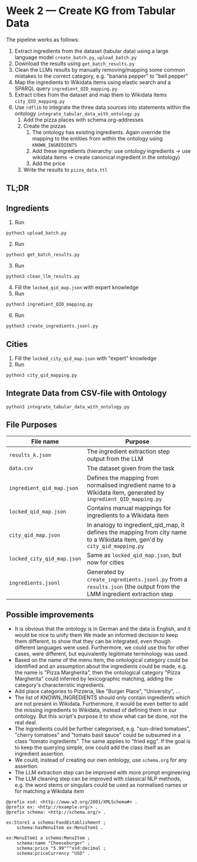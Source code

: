 # Week 2 — Create KG from Tabular Data

The pipeline works as follows:

1. Extract ingredients from the dataset (tabular data) using a large language model `create_batch.py`, `upload_batch.py`
2. Download the results using `get_batch_results.py`
3. Clean the LLMs results by manually removing/mapping some common mistakes to the correct category, e.g. "banana
   pepper" to "bell pepper"
4. Map the ingredients to Wikidata items using elastic search and a SPARQL query `ingredient_QID_mapping.py`
5. Extract cities from the dataset and map them to Wikidata items `city_QID_mapping.py`
6. Use `rdflib` to integrate the three data sources into statements within the ontology
   `integrate_tabular_data_with_ontology.py`
    1. Add the pizza places with schema.org-addresses
    2. Create the pizzas
        1. The ontology has existing ingredients. Again override the mapping to the entities from within the ontology
           using
           `KNOWN_INGREDIENTS`
        2. Add these ingredients (hierarchy: use ontology ingredients → use wikidata items → create canonical ingredient
           in the ontology)
        3. Add the price
    3. Write the results to `pizza_data.ttl`

## TL;DR

## Ingredients

1. Run

```shell
python3 upload_batch.py
```

2. Run

```shell
python3 get_batch_results.py
```  

3. Run

```shell
python3 clean_llm_results.py
```

4. Fill the `locked_qid_map.json` with expert knowledge
5. Run

```shell
python3 ingredient_QID_mapping.py 
```

6. Run

```shell
python3 create_ingredients.jsonl.py
```

## Cities

1. Fill the `locked_city_qid_map.json` with "expert" knowledge
2. Run

```shell
python3 city_qid_mapping.py
```

## Integrate Data from CSV-file with Ontology

```shell
python3 integrate_tabular_data_with_ontology.py 
```

## File Purposes

| File name                  | Purpose                                                                                                                    |
|----------------------------|----------------------------------------------------------------------------------------------------------------------------|
| `results_k.json`           | The ingredient extraction step output from the LLM                                                                         |
| `data.csv`                 | The dataset given from the task                                                                                            |
| `ingredient_qid_map.json`  | Defines the mapping from normalised ingredient name to a Wikidata item, generated by `ingredient_QID_mapping.py`           |
| `locked_qid_map.json`      | Contains manual mappings for ingredients to a Wikidata item                                                                |
| `city_qid_map.json`        | In analogy to ingredient_qid_map, it defines the mapping from city name to a Wikidata item, gen'd by `city_qid_mapping.py` |
| `locked_city_qid_map.json` | Same as `locked_qid_map.json`, but now for cities                                                                          |
| `ingredients.jsonl`        | Generated by `create_ingredients.jsonl.py` from a `results.json` (the output from the LMM ingredient extraction step       |

## Possible improvements

+ It is obvious that the ontology is in German and the data is English, and it would be nice to unify them
  We made an informed decision to keep them different, to show that they can be integrated, even though different
  languages were used. Furthermore, we could use this for other cases, were different, but equivalently legitimate
  terminology was used.
+ Based on the name of the menu item, the ontological category could be identified and an assumption about
  the ingredients could be made, e.g. the name is "Pizza Margherita", then the ontological category "Pizza Margherita"
  could inferred by lexicographic matching, adding the category's characteristic ingredients.
+ Add place categories to Pizzeria, like "Burger Place", "University", ...
+ The list of KNOWN_INGREDIENTS should only contain ingredients which are not present in Wikidata.
  Furthermore, it would be even better to add the missing ingredients to Wikidata, instead of
  defining them in our ontology. But this script's purpose it to show what can be done, not the real deal.
+ The ingredients could be further categorised, e.g. "sun-dried tomatoes", "cherry tomatoes" and "tomato basil sauce"
  could be subsumed in a class "tomato ingredients". The same applies to "fried egg". If the goal is to keep the
  querying simple, one could add the class itself as an ingredient assertion.
+ We could, instead of creating our own ontology, use `schema.org` for any assertion.
+ The LLM extraction step can be improved with more prompt engineering
+ The LLM cleaning step can be improved with classical NLP methods, e.g. the word
  stems or singulars could be used as normalised names or for matching a Wikidata item

```turtle
@prefix xsd: <http://www.w3.org/2001/XMLSchema#> .
@prefix ex: <http://example.org/> .
@prefix schema: <http://schema.org/> .

ex:Store1 a schema:FoodEstablishment ;
    schema:hasMenuItem ex:MenuItem1 .

ex:MenuItem1 a schema:MenuItem ;
    schema:name "Cheeseburger" ;
    schema:price "5.99"^^xsd:decimal ;
    schema:priceCurrency "USD" .
```